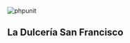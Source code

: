 ![phpunit](https://github.com/la-dulceria/sugar/workflows/phpunit/badge.svg)

## La Dulcería San Francisco

